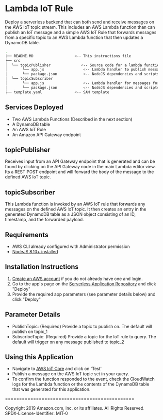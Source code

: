 # Lambda IoT Rule
Deploy a serverless backend that can both send and receive messages on the AWS IoT topic stream. This includes an AWS Lambda function than can publish an IoT message and a simple AWS IoT Rule that forwards messages from a specific topic to an AWS Lambda function that then updates a DynamoDB table.

```bash
.
├── README.MD                   <-- This instructions file
├── src 
│  └── topicPublisher              <-- Source code for a lambda function
│       └── app.js                  <-- Lambda handler to publish messages on an IoT topic stream
│       └── package.json            <-- NodeJS dependencies and scripts
│  └── topicSubscriber
│       └── app.js                  <-- Lambda handler for messages forwarded from the IoT topic stream
│       └── package.json            <-- NodeJS dependencies and scripts
├── template.yaml               <-- SAM template
```

## Services Deployed

* Two AWS Lambda Functions (Described in the next section)
* A DynamoDB table
* An AWS IoT Rule 
* An Amazon API Gateway endpoint

## topicPublisher

Receives input from an API Gateway endpoint that is generated and can be found by clicking on the API Gateway node in the main Lambda editor view. Its a REST POST endpoint and will forward the body of the message to the defined AWS IoT topic.

## topicSubscriber

This Lambda function is invoked by an AWS IoT rule that forwards any messages on the defined AWS IoT topic. It then creates an entry in the generated DynamoDB table as a JSON object consisting of an ID, timestamp, and the forwarded payload.

## Requirements

* AWS CLI already configured with Administrator permission
* [NodeJS 8.10+ installed](https://nodejs.org/en/download/)

## Installation Instructions

1. [Create an AWS account](https://portal.aws.amazon.com/gp/aws/developer/registration/index.html) if you do not already have one and login.
1. Go to the app's page on the [Serverless Application Repository](https://serverlessrepo.aws.amazon.com/applications/) and click "Deploy"
1. Provide the required app parameters (see parameter details below) and click "Deploy"

## Parameter Details

* PublishTopic: (Required) Provide a topic to publish on. The default will publish on topic_1
* SubscribeTopic: (Required) Provide a topic for the IoT rule to query. The default will trigger on any message published to topic_2

## Using this Application

* Navigate to [AWS IoT Core](https://console.aws.amazon.com/iot) and click on 'Test'
* Publish a message on the AWS IoT topic set in your query.
* To confirm the function responded to the event, check the CloudWatch logs for the Lambda function or the contents of the DynamoDB table that was generated for this application. 

==============================================

Copyright 2019 Amazon.com, Inc. or its affiliates. All Rights Reserved.
SPDX-License-Identifier: MIT-0
